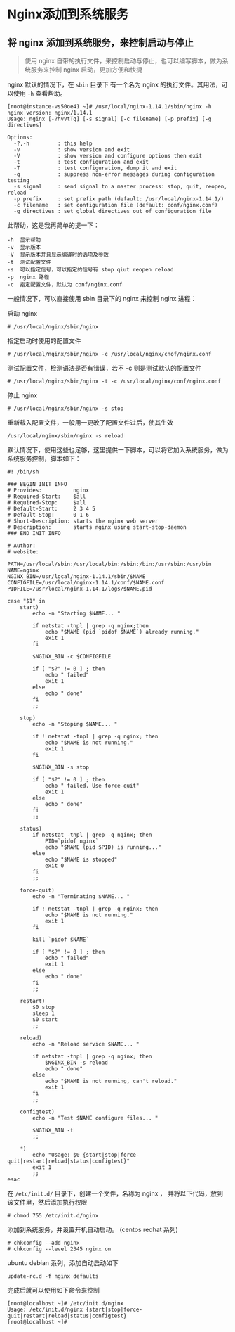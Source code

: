 # Nginx添加到系统服务

## 将 nginx 添加到系统服务，来控制启动与停止

> 使用 nginx 自带的执行文件，来控制启动与停止，也可以编写脚本，做为系统服务来控制 nginx 启动，更加方便和快捷

 nginx 默认的情况下，在 `sbin` 目录下 有一个名为 nginx 的执行文件。其用法，可以使用 `-h` 查看帮助。

```text
[root@instance-vs50oe41 ~]# /usr/local/nginx-1.14.1/sbin/nginx -h
nginx version: nginx/1.14.1
Usage: nginx [-?hvVtTq] [-s signal] [-c filename] [-p prefix] [-g directives]

Options:
  -?,-h         : this help
  -v            : show version and exit
  -V            : show version and configure options then exit
  -t            : test configuration and exit
  -T            : test configuration, dump it and exit
  -q            : suppress non-error messages during configuration testing
  -s signal     : send signal to a master process: stop, quit, reopen, reload
  -p prefix     : set prefix path (default: /usr/local/nginx-1.14.1/)
  -c filename   : set configuration file (default: conf/nginx.conf)
  -g directives : set global directives out of configuration file
```

 此帮助，这是我再简单的提一下：

```text
-h  显示帮助
-v  显示版本
-V  显示版本并且显示编译时的选项及参数
-t  测试配置文件
-s  可以指定信号，可以指定的信号有 stop qiut reopen reload
-p  nginx 路径
-c  指定配置文件，默认为 conf/nginx.conf
```

 一般情况下，可以直接使用 sbin 目录下的 nginx 来控制 nginx 进程：

 启动 nginx

```text
# /usr/local/nginx/sbin/nginx
```

 指定启动时使用的配置文件

```text
# /usr/local/nginx/sbin/nginx -c /usr/local/nginx/cnof/nginx.conf
```

 测试配置文件，检测语法是否有错误，若不 -c 则是测试默认的配置文件

```text
# /usr/local/nginx/sbin/nginx -t -c /usr/local/nginx/conf/nginx.conf
```

 停止 nginx

```text
# /usr/local/nginx/sbin/nginx -s stop
```

 重新载入配置文件，一般用一更改了配置文件过后，使其生效

```text
/usr/local/nginx/sbin/nginx -s reload
```

 

默认情况下，使用这些也足够，这里提供一下脚本，可以将它加入系统服务，做为系统服务控制，脚本如下：

```text
#! /bin/sh
 
### BEGIN INIT INFO
# Provides:          nginx
# Required-Start:    $all
# Required-Stop:     $all
# Default-Start:     2 3 4 5
# Default-Stop:      0 1 6
# Short-Description: starts the nginx web server
# Description:       starts nginx using start-stop-daemon
### END INIT INFO
 
# Author:   
# website:  
 
PATH=/usr/local/sbin:/usr/local/bin:/sbin:/bin:/usr/sbin:/usr/bin
NAME=nginx
NGINX_BIN=/usr/local/nginx-1.14.1/sbin/$NAME
CONFIGFILE=/usr/local/nginx-1.14.1/conf/$NAME.conf
PIDFILE=/usr/local/nginx-1.14.1/logs/$NAME.pid
 
case "$1" in
    start)
        echo -n "Starting $NAME... "
 
        if netstat -tnpl | grep -q nginx;then
            echo "$NAME (pid `pidof $NAME`) already running."
            exit 1
        fi
 
        $NGINX_BIN -c $CONFIGFILE
 
        if [ "$?" != 0 ] ; then
            echo " failed"
            exit 1
        else
            echo " done"
        fi
        ;;
 
    stop)
        echo -n "Stoping $NAME... "
 
        if ! netstat -tnpl | grep -q nginx; then
            echo "$NAME is not running."
            exit 1
        fi
 
        $NGINX_BIN -s stop
 
        if [ "$?" != 0 ] ; then
            echo " failed. Use force-quit"
            exit 1
        else
            echo " done"
        fi
        ;;
 
    status)
        if netstat -tnpl | grep -q nginx; then
            PID=`pidof nginx`
            echo "$NAME (pid $PID) is running..."
        else
            echo "$NAME is stopped"
            exit 0
        fi
        ;;
 
    force-quit)
        echo -n "Terminating $NAME... "
 
        if ! netstat -tnpl | grep -q nginx; then
            echo "$NAME is not running."
            exit 1
        fi
 
        kill `pidof $NAME`
 
        if [ "$?" != 0 ] ; then
            echo " failed"
            exit 1
        else
            echo " done"
        fi
        ;;
 
    restart)
        $0 stop
        sleep 1
        $0 start
        ;;
 
    reload)
        echo -n "Reload service $NAME... "
 
        if netstat -tnpl | grep -q nginx; then
            $NGINX_BIN -s reload
            echo " done"
        else
            echo "$NAME is not running, can't reload."
            exit 1
        fi
        ;;
 
    configtest)
        echo -n "Test $NAME configure files... "
 
        $NGINX_BIN -t
        ;;
 
    *)
        echo "Usage: $0 {start|stop|force-quit|restart|reload|status|configtest}"
        exit 1
        ;;
esac
```

 在 `/etc/init.d/` 目录下，创建一个文件，名称为 nginx ， 并将以下代码，放到该文件里，然后添加执行权限

```text
# chmod 755 /etc/init.d/nginx
```

 添加到系统服务，并设置开机自动启动。 \(centos redhat 系列\)

```text
# chkconfig --add nginx
# chkconfig --level 2345 nginx on
```

 ubuntu debian 系列，添加自动启动如下

```text
update-rc.d -f nginx defaults
```

 完成后就可以使用如下命令来控制

```text
[root@localhost ~]# /etc/init.d/nginx 
Usage: /etc/init.d/nginx {start|stop|force-quit|restart|reload|status|configtest}
[root@localhost ~]#
```

